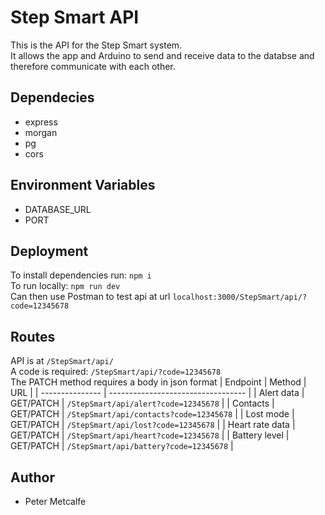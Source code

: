 # Step Smart API

This is the API for the Step Smart system.<br>
It allows the app and Arduino to send and receive data to the databse and therefore communicate with each other.

## Dependecies
- express
- morgan
- pg
- cors

## Environment Variables
- DATABASE_URL
- PORT

## Deployment
To install dependencies run: `npm i`<br>
To run locally: `npm run dev`<br>
Can then use Postman to test api at url `localhost:3000/StepSmart/api/?code=12345678`

## Routes
API is at `/StepSmart/api/`<br>
A code is required: `/StepSmart/api/?code=12345678`<br>
The PATCH method requires a body in json format
| Endpoint        | Method    | URL                                |
| --------------- | ---------------------------------- |
| Alert data   | GET/PATCH | `/StepSmart/api/alert?code=12345678`    |
| Contacts     | GET/PATCH | `/StepSmart/api/contacts?code=12345678` |
| Lost mode    | GET/PATCH | `/StepSmart/api/lost?code=12345678`    |
| Heart rate data | GET/PATCH | `/StepSmart/api/heart?code=12345678`   |
| Battery level | GET/PATCH | `/StepSmart/api/battery?code=12345678` |

## Author
- Peter Metcalfe
